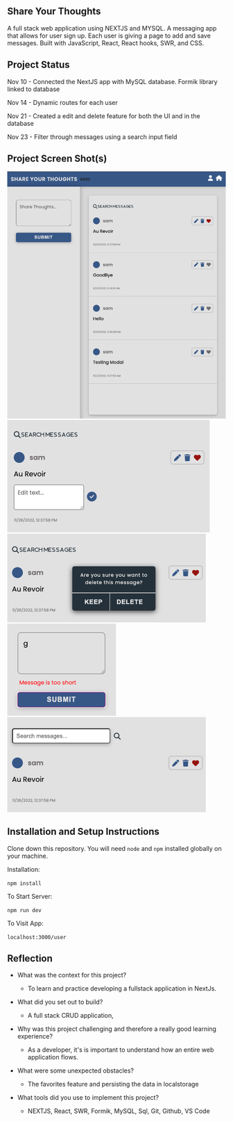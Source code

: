 ## Share Your Thoughts

A full stack web application using NEXTJS and MYSQL. A messaging app that allows for user sign up. Each user is giving a page to add and save messages. Built with JavaScript, React, React hooks, SWR, and CSS.

## Project Status

Nov 10 - Connected the NextJS app with MySQL database. Formik library linked to database

Nov 14 - Dynamic routes for each user

Nov 21 - Created a edit and delete feature for both the UI and in   the database

Nov 23 - Filter through messages using a search input field

## Project Screen Shot(s)
<img src="./public/screenshots/ui1.png">
<img src="./public/screenshots/ui_edit.png">
<img src="./public/screenshots/ui_delete.png">
<img src="./public/screenshots/ui_errors.png">
<img src="./public/screenshots/ui_search.png">

## Installation and Setup Instructions

Clone down this repository. You will need `node` and `npm` installed globally on your machine.

Installation:

`npm install`

To Start Server:

`npm run dev`

To Visit App:

`localhost:3000/user`

## Reflection

- What was the context for this project?
    - To learn and practice developing a fullstack application in NextJs.
- What did you set out to build?
    - A full stack CRUD application, 

- Why was this project challenging and therefore a really good learning experience?
    - As a developer, it's is important to understand how an entire web application flows.
- What were some unexpected obstacles?
    - The favorites feature and persisting the data in localstorage
- What tools did you use to implement this project?
    - NEXTJS, React, SWR, Formik, MySQL, Sql, Git, Github, VS Code 
